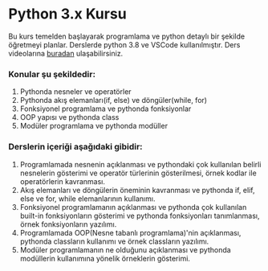# Python 3.x Kursu

Bu kurs temelden başlayarak programlama ve python detaylı bir şekilde öğretmeyi planlar.
Derslerde python 3.8 ve VSCode kullanılmıştır.
Ders videolarına <a href="#">buradan</a> ulaşabilirsiniz.<br/>
### Konular şu şekildedir:

1) Pythonda nesneler ve operatörler
2) Pythonda akış elemanları(if, else) ve döngüler(while, for)
3) Fonksiyonel programlama ve pythonda fonksiyonlar
4) OOP yapısı ve pythonda class
5) Modüler programlama ve pythonda modüller

### Derslerin içeriği aşağıdaki gibidir:
  1) Programlamada nesnenin açıklanması ve pythondaki çok kullanılan belirli nesnelerin gösterimi ve operatör türlerinin gösterilmesi, örnek kodlar ile operatörlerin kavranması.
  2) Akış elemanları ve döngülerin öneminin kavranması ve pythonda if, elif, else ve for, while elemanlarının kullanımı.
  3) Fonksiyonel programlamanın açıklanması ve pythonda çok kullanılan built-in fonksiyonların gösterimi ve pythonda fonksiyonları tanımlanması, örnek fonksiyonların yazılımı.
  4) Programlamada OOP(Nesne tabanlı programlama)'nin açıklanması, pythonda classların kullanımı ve örnek classların yazılımı.
  5) Modüler programlamanın ne olduğunu açıklanması ve pythonda modüllerin kullanımına yönelik örneklerin gösterimi.
